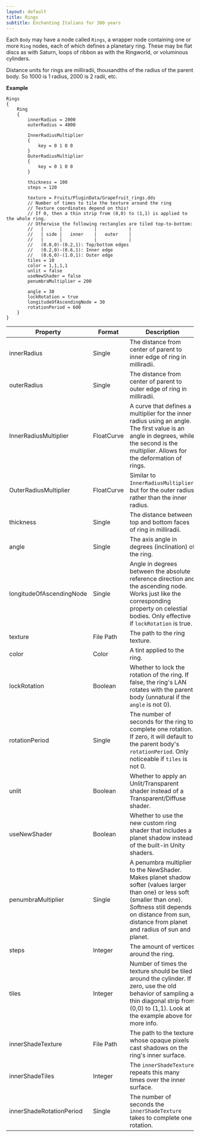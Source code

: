 ```yaml
---
layout: default
title: Rings
subtitle: Enchanting Italians for 300 years
---
```


Each `Body` may have a node called `Rings`, a wrapper node containing one or more `Ring` nodes, each of which defines a planetary ring. These may be flat discs as with Saturn, loops of ribbon as with the Ringworld, or voluminous cylinders.

Distance units for rings are milliradii, thousandths of the radius of the parent body. So 1000 is 1 radius, 2000 is 2 radii, etc.

**Example**
```
Rings
{
	Ring
	{
		innerRadius = 2000
		outerRadius = 4000
		
		InnerRadiusMultiplier
		{
			key = 0 1 0 0
		}
		OuterRadiusMultiplier
		{
			key = 0 1 0 0
		}
		
		thickness = 100
		steps = 120

		texture = Fruits/PluginData/Grapefruit_rings.dds
		// Number of times to tile the texture around the ring
		// Texture coordinates depend on this!
		// If 0, then a thin strip from (0,0) to (1,1) is applied to the whole ring.
		// Otherwise the following rectangles are tiled top-to-bottom:
		//   |      |            |            |
		//   | side |   inner    |   outer    |
		//   |      |            |            |
		//   (0.0,0)-(0.2,1): Top/bottom edges
		//   (0.2,0)-(0.6,1): Inner edge
		//   (0.6,0)-(1.0,1): Outer edge
		tiles = 10
		color = 1,1,1,1
		unlit = false
		useNewShader = false
		penumbraMultiplier = 200

		angle = 30
		lockRotation = true
		longitudeOfAscendingNode = 30
		rotationPeriod = 600
	}
}
```

|Property|Format|Description|
|--------|------|-----------|
|innerRadius|Single|The distance from center of parent to inner edge of ring in milliradii.|
|outerRadius|Single|The distance from center of parent to outer edge of ring in milliradii.|
|InnerRadiusMultiplier|FloatCurve|A curve that defines a multiplier for the inner radius using an angle. The first value is an angle in degrees, while the second is the multiplier. Allows for the deformation of rings.|
|OuterRadiusMultiplier|FloatCurve|Similar to `InnerRadiusMultiplier`, but for the outer radius rather than the inner radius.|
|thickness|Single|The distance between top and bottom faces of ring in milliradii.|
|angle|Single|The axis angle in degrees (inclination) of the ring.|
|longitudeOfAscendingNode|Single|Angle in degrees between the absolute reference direction and the ascending node. Works just like the corresponding property on celestial bodies. Only effective if `lockRotation` is true.|
|texture|File Path|The path to the ring texture.|
|color|Color|A tint applied to the ring.|
|lockRotation|Boolean|Whether to lock the rotation of the ring. If false, the ring's LAN rotates with the parent body (unnatural if the `angle` is not 0).|
|rotationPeriod|Single|The number of seconds for the ring to complete one rotation. If zero, it will default to the parent body's `rotationPeriod`. Only noticeable if `tiles` is not 0.|
|unlit|Boolean|Whether to apply an Unlit/Transparent shader instead of a Transparent/Diffuse shader.|
|useNewShader|Boolean|Whether to use the new custom ring shader that includes a planet shadow instead of the built-in Unity shaders.|
|penumbraMultiplier|Single|A penumbra multiplier to the NewShader. Makes planet shadow softer (values larger than one) or less soft (smaller than one). Softness still depends on distance from sun, distance from planet and radius of sun and planet.|
|steps|Integer|The amount of vertices around the ring.|
|tiles|Integer|Number of times the texture should be tiled around the cylinder. If zero, use the old behavior of sampling a thin diagonal strip from (0,0) to (1,1). Look at the example above for more info.|
|innerShadeTexture|File Path|The path to the texture whose opaque pixels cast shadows on the ring's inner surface.|
|innerShadeTiles|Integer|The `innerShadeTexture` repeats this many times over the inner surface.|
|innerShadeRotationPeriod|Single|The number of seconds the `innerShadeTexture` takes to complete one rotation.|
